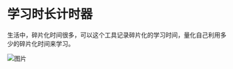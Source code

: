 # 学习时长计时器
生活中，碎片化时间很多，可以这个工具记录碎片化的学习时间，量化自己利用多少的碎片化时间来学习。

![图片](https://github.com/user-attachments/assets/1e4e4266-4e72-4906-8373-f941ffe93695)

